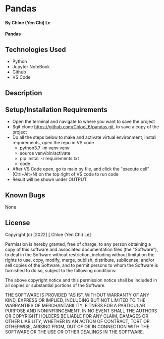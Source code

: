 # Pandas

#### By Chloe (Yen Chi) Le

#### Pandas

## Technologies Used

* Python
* Jupyter NoteBook
* Github
* VS Code 

## Description



## Setup/Installation Requirements

* Open the terminal and navigate to where you want to save the project
* $git clone https://github.com/ChloeL6/pandas.git, to save a copy of the project
* Do all the steps below to make and activate virtual environment, install requirements, open the repo in VS code
    * python3.7 -m venv venv
    * source venv/bin/activate
    * pip install -r requirements.txt
    * code .
* After VS Code open, go to main.py file, and click the "execute cell" (Ctrl+Alt+N) on the top right of VS code to run code
* Result will be shown under OUTPUT


## Known Bugs

None

## License

Copyright (c) [2022] [ Chloe (Yen Chi) Le]

Permission is hereby granted, free of charge, to any person obtaining a copy of this software and associated documentation files (the "Software"), to deal in the Software without restriction, including without limitation the rights to use, copy, modify, merge, publish, distribute, sublicense, and/or sell copies of the Software, and to permit persons to whom the Software is furnished to do so, subject to the following conditions:

The above copyright notice and this permission notice shall be included in all copies or substantial portions of the Software.

THE SOFTWARE IS PROVIDED "AS IS", WITHOUT WARRANTY OF ANY KIND, EXPRESS OR IMPLIED, INCLUDING BUT NOT LIMITED TO THE WARRANTIES OF MERCHANTABILITY, FITNESS FOR A PARTICULAR PURPOSE AND NONINFRINGEMENT. IN NO EVENT SHALL THE AUTHORS OR COPYRIGHT HOLDERS BE LIABLE FOR ANY CLAIM, DAMAGES OR OTHER LIABILITY, WHETHER IN AN ACTION OF CONTRACT, TORT OR OTHERWISE, ARISING FROM, OUT OF OR IN CONNECTION WITH THE SOFTWARE OR THE USE OR OTHER DEALINGS IN THE SOFTWARE.